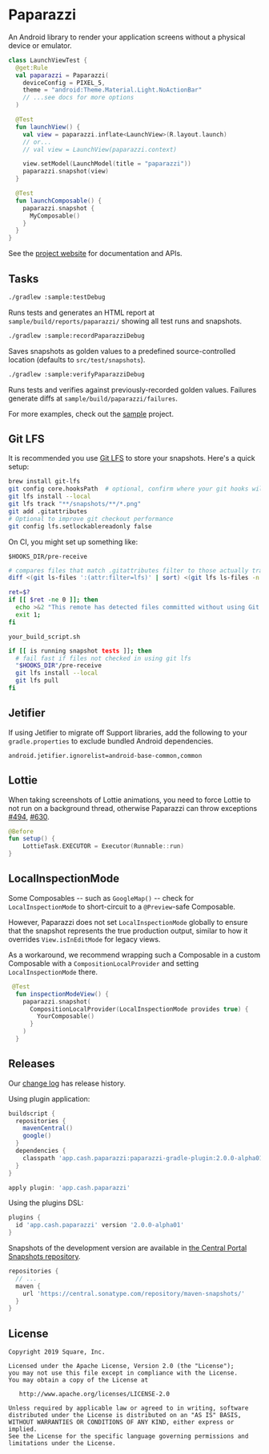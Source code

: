 Paparazzi
========

An Android library to render your application screens without a physical device or emulator.

```kotlin
class LaunchViewTest {
  @get:Rule
  val paparazzi = Paparazzi(
    deviceConfig = PIXEL_5,
    theme = "android:Theme.Material.Light.NoActionBar"
    // ...see docs for more options
  )

  @Test
  fun launchView() {
    val view = paparazzi.inflate<LaunchView>(R.layout.launch)
    // or...
    // val view = LaunchView(paparazzi.context)

    view.setModel(LaunchModel(title = "paparazzi"))
    paparazzi.snapshot(view)
  }

  @Test
  fun launchComposable() {
    paparazzi.snapshot {
      MyComposable()
    }
  }
}
```

See the [project website][paparazzi] for documentation and APIs.

Tasks
-------

```bash
./gradlew :sample:testDebug
```

Runs tests and generates an HTML report at `sample/build/reports/paparazzi/` showing all
test runs and snapshots.

```bash
./gradlew :sample:recordPaparazziDebug
```

Saves snapshots as golden values to a predefined source-controlled location
(defaults to `src/test/snapshots`).

```bash
./gradlew :sample:verifyPaparazziDebug
```

Runs tests and verifies against previously-recorded golden values. Failures generate diffs at `sample/build/paparazzi/failures`.

For more examples, check out the [sample][sample] project.

Git LFS
--------
It is recommended you use [Git LFS][lfs] to store your snapshots.  Here's a quick setup:

```bash
brew install git-lfs
git config core.hooksPath  # optional, confirm where your git hooks will be installed
git lfs install --local
git lfs track "**/snapshots/**/*.png"
git add .gitattributes
# Optional to improve git checkout performance
git config lfs.setlockablereadonly false
```

On CI, you might set up something like:

`$HOOKS_DIR/pre-receive`
```bash
# compares files that match .gitattributes filter to those actually tracked by git-lfs
diff <(git ls-files ':(attr:filter=lfs)' | sort) <(git lfs ls-files -n | sort) >/dev/null

ret=$?
if [[ $ret -ne 0 ]]; then
  echo >&2 "This remote has detected files committed without using Git LFS. Run 'brew install git-lfs && git lfs install' to install it and re-commit your files.";
  exit 1;
fi
```

`your_build_script.sh`
```bash
if [[ is running snapshot tests ]]; then
  # fail fast if files not checked in using git lfs
  "$HOOKS_DIR"/pre-receive
  git lfs install --local
  git lfs pull
fi
```

Jetifier
--------

If using Jetifier to migrate off Support libraries, add the following to your `gradle.properties` to
exclude bundled Android dependencies.

```properties
android.jetifier.ignorelist=android-base-common,common
```

Lottie
--------

When taking screenshots of Lottie animations, you need to force Lottie to not run on a background thread, otherwise Paparazzi can throw exceptions [#494](https://github.com/cashapp/paparazzi/issues/494), [#630](https://github.com/cashapp/paparazzi/issues/630).

```kotlin
@Before
fun setup() {
    LottieTask.EXECUTOR = Executor(Runnable::run)
}
```

LocalInspectionMode
--------
Some Composables -- such as `GoogleMap()` -- check for `LocalInspectionMode` to short-circuit to a `@Preview`-safe Composable.

However, Paparazzi does not set `LocalInspectionMode` globally to ensure that the snapshot represents the true production output, similar to how it overrides `View.isInEditMode` for legacy views.

As a workaround, we recommend wrapping such a Composable in a custom Composable with a `CompositionLocalProvider` and setting `LocalInspectionMode` there.

```kotlin
 @Test
  fun inspectionModeView() {
    paparazzi.snapshot(
      CompositionLocalProvider(LocalInspectionMode provides true) {
        YourComposable()
      }
    )
  }
```

Releases
--------

Our [change log][changelog] has release history.

Using plugin application:
```groovy
buildscript {
  repositories {
    mavenCentral()
    google()
  }
  dependencies {
    classpath 'app.cash.paparazzi:paparazzi-gradle-plugin:2.0.0-alpha01'
  }
}

apply plugin: 'app.cash.paparazzi'
```

Using the plugins DSL:
```groovy
plugins {
  id 'app.cash.paparazzi' version '2.0.0-alpha01'
}
```

Snapshots of the development version are available in [the Central Portal Snapshots repository][snap].

```groovy
repositories {
  // ...
  maven {
    url 'https://central.sonatype.com/repository/maven-snapshots/'
  }
}
```

License
-------

```
Copyright 2019 Square, Inc.

Licensed under the Apache License, Version 2.0 (the "License");
you may not use this file except in compliance with the License.
You may obtain a copy of the License at

   http://www.apache.org/licenses/LICENSE-2.0

Unless required by applicable law or agreed to in writing, software
distributed under the License is distributed on an "AS IS" BASIS,
WITHOUT WARRANTIES OR CONDITIONS OF ANY KIND, either express or implied.
See the License for the specific language governing permissions and
limitations under the License.
```

 [paparazzi]: https://cashapp.github.io/paparazzi/
 [sample]: https://github.com/cashapp/paparazzi/tree/master/sample
 [lfs]: https://git-lfs.github.com/
 [changelog]: https://cashapp.github.io/paparazzi/changelog/
 [snap]: https://central.sonatype.com/service/rest/repository/browse/maven-snapshots/app/cash/paparazzi/
